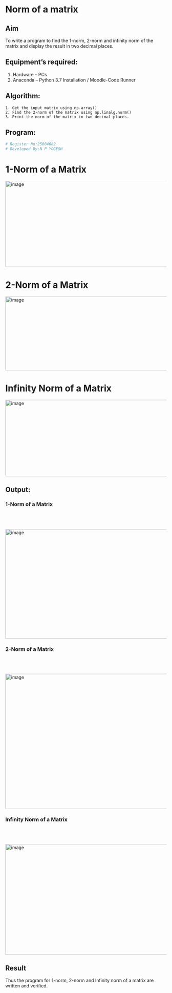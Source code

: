 # Norm of a matrix
## Aim
To write a program to find the 1-norm, 2-norm and infinity norm of the matrix and display the result in two decimal places.
## Equipment’s required:
1.	Hardware – PCs
2.	Anaconda – Python 3.7 Installation / Moodle-Code Runner
## Algorithm:
	1. Get the input matrix using np.array()   
    2. Find the 2-norm of the matrix using np.linalg.norm()
	3. Print the norm of the matrix in two decimal places.
## Program:
```Python
# Register No:25004682
# Developed By:N P YOGESH
```
# 1-Norm of a Matrix


<img width="780" height="269" alt="image" src="https://github.com/user-attachments/assets/5e55f0ae-b1a6-4efc-932e-4315616368b5" />

# 2-Norm of a Matrix

<img width="601" height="231" alt="image" src="https://github.com/user-attachments/assets/2461ff42-4417-4ebf-b87f-6458f2f9f539" />

# Infinity Norm of a Matrix
<img width="741" height="239" alt="image" src="https://github.com/user-attachments/assets/b601f88d-fb74-4328-a605-065ac3d34693" />

## Output:
### 1-Norm of a Matrix
<br>
<br>
<br>
<img width="1030" height="342" alt="image" src="https://github.com/user-attachments/assets/055e576c-3d10-4506-bf8e-92a64b45f0e6" />

### 2-Norm of a Matrix
<br>
<br>
<br>
<img width="883" height="422" alt="image" src="https://github.com/user-attachments/assets/faf9e92e-7858-49e7-91d2-81425d773c84" />

### Infinity Norm of a Matrix
<br>
<br>
<br>
<img width="1022" height="345" alt="image" src="https://github.com/user-attachments/assets/be79ea9c-1a07-4d0f-ad2e-811b8e921ff9" />

## Result
Thus the program for 1-norm, 2-norm and Infinity norm of a matrix are written and verified.
